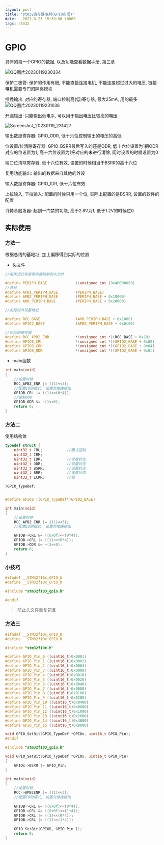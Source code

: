 ```yaml
---
layout: post
title: "stm32寄存器映射(GPIO实现)" 
date:   2022-8-23 15:39:08 +0800
tags: stm32
---
```


# GPIO

具体的每一个GPIO的数据, 以及功能查看数据手册, 第三章

![QQ图片20230119230334](https://xingqiu-tuchuang-1256524210.cos.ap-shanghai.myqcloud.com/1082/202301192304821.png)

保护二极管: 保护的作用有限, 不能直接连接电机, 不能连接超过过大的电压, 链接电机需要专门的隔离模块

推挽输出: 对应的寄存器, 端口控制高(低)寄存器, 最大25mA, 用的最多![QQ图片20230119231038](https://xingqiu-tuchuang-1256524210.cos.ap-shanghai.myqcloud.com/1082/202301192310164.png)

开漏输出: 只能输出低电平, 可以用于输出电压比较高的电压

![Screenshot_20230119_231427](https://xingqiu-tuchuang-1256524210.cos.ap-shanghai.myqcloud.com/1082/202301192315465.jpg)

输出数据寄存器: GPIO_ODR, 低十六位控制输出的电压的高低

位设置/位清除寄存器: GPIO_BSRR最后写入的还是ODR, 低十六位设置为1把ODR对应的位设置为1, 高十六位设置为1把对应的未进行清除, 同时设置的时候设置为0

端口位清除寄存器, 低十六位有效, 设置的时候相当于BSRR的高十六位

复用功能输出: 输出的数据来自其他的外设

输入数据寄存器: GPIO_IDR, 低十六位有效

上拉输入, 下拉输入: 配置的时候只用一个位, 实际上配置的是BSRR, 设置的软件的配置

肖特基触发器: 起到一门禁的功能, 高于2.8V为1, 低于1.2V的时候位0

## 实际使用

### 方法一

根据总线的基地址, 加上偏移得到实际的位置

+   头文件

```c
//用来进行存放寄存器映射的头文件

#define PERIPH_BASE				((unsigned int )0x40000000)
//总线
#define APB1_PERIPH_BASE		(PERIPH_BASE)
#define APB2_PERIPH_BASE		(PERIPH_BASE + 0x10000)
#define AHB_PERIPH_BASE			(PERIPH_BASE + 0x20000)

//实际的外设基地址

#define RCC_BASE 				(AHB_PERIPH_BASE + 0x1000)
#define GPIO2_BASE 				(APB2_PERIPH_BASE + 0x0c00)

//实际的寄存器
#define RCC_APB2_ENR 			*(unsigned int *)(RCC_BASE + 0x18)
#define GPIOB_CRL	 			*(unsigned int *)(GPIO2_BASE + 0x00)
#define GPIOB_CRH	 			*(unsigned int *)(GPIO2_BASE + 0x04)
#define GPIOB_ODR	 			*(unsigned int *)(GPIO2_BASE + 0x0c)
```

+   main函数

```c
int main(void)
{
	//设置时钟
	RCC_APB2_ENR |= ((1)<<3);
	//配置IO的模式, 设置为推挽输出
	GPIOB_CRL |= ((1)<<(0*4));
	//控制ODR
	GPIOB_ODR &= ~(1<<0);
	return 0;
}
```

### 方法二

使用结构体

```c
typedef struct {
	uint32_t CRL;			//模式控制
	uint32_t CRH;
	uint32_t IDR;			//读取状态
	uint32_t ODR;			//设置状态
	uint32_t BSRR;			//设置状态
	uint32_t BRR;			//设置状态
	uint32_t LCKR;			//锁

}GPIO_TypeDef;


#define GPIOB ((GPIO_TypeDef*)GPIO2_BASE)
```

```c
int main(void)
{
	//设置时钟
	RCC_APB2_ENR |= ((1)<<3);
	//配置IO的模式, 设置为推挽输出

	GPIOB->CRL &= ((0x0f)<<(0*4));
	GPIOB->CRL |= ((1)<<(0*4));
	GPIOB->ODR &= ~(1<<0);
	return 0;
}
```

### 小技巧

```c
#ifndef __STM32f10x_GPIO_h
#define __STM32f10x_GPIO_h

#include "stm32f103_gpio.h"

#endif
```

>   防止头文件重复包含

### 方法三

```c
#ifndef __STM32f10x_GPIO_h
#define __STM32f10x_GPIO_h

#include "stm32f10x.h"

#define GPIO_Pin_0 ((uint16_t)0x0001)
#define GPIO_Pin_1 ((uint16_t)0x0002)
#define GPIO_Pin_2 ((uint16_t)0x0004)
#define GPIO_Pin_3 ((uint16_t)0x0008)
#define GPIO_Pin_4 ((uint16_t)0x0010)
#define GPIO_Pin_5 ((uint16_t)0x0020)
#define GPIO_Pin_6 ((uint16_t)0x0040)
#define GPIO_Pin_7 ((uint16_t)0x0080)
#define GPIO_Pin_8 ((uint16_t)0x0100)
#define GPIO_Pin_9 ((uint16_t)0x0200)
#define GPIO_Pin_10 ((uint16_t)0x0400)
#define GPIO_Pin_11 ((uint16_t)0x0800)
#define GPIO_Pin_12 ((uint16_t)0x1000)
#define GPIO_Pin_13 ((uint16_t)0x2000)
#define GPIO_Pin_14 ((uint16_t)0x4000)
#define GPIO_Pin_15 ((uint16_t)0x8000)

void GPIO_SetBit(GPIO_TypeDef *GPIOx, uint16_t GPIO_Pin);
#endif
```

```c
#include "stm32f103_gpio.h"

void GPIO_SetBit(GPIO_TypeDef *GPIOx, uint16_t GPIO_Pin)
{
	GPIOx->BSRR |= GPIO_Pin;
}
```

```c
int main(void)
{
	//设置时钟
	RCC->APB2ENR |= ((1)<<3);
	//配置IO的模式, 设置为推挽输出
	
	GPIOB->CRL &= ((0x0f)<<(0*4));
	GPIOB->CRL &= ((0x0f)<<(1*4));
	GPIOB->CRL |= ((1)<<(0*4));
	GPIOB->CRL |= ((1)<<(1*4));
	
	GPIO_SetBit(GPIOB, GPIO_Pin_1);
	return 0;
}
```











